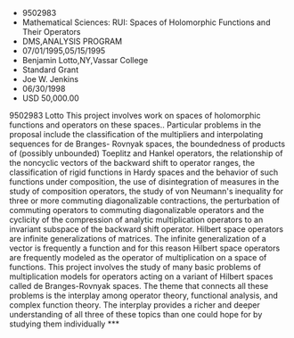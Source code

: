 
* 9502983
* Mathematical Sciences: RUI: Spaces of Holomorphic Functions and Their Operators
* DMS,ANALYSIS PROGRAM
* 07/01/1995,05/15/1995
* Benjamin Lotto,NY,Vassar College
* Standard Grant
* Joe W. Jenkins
* 06/30/1998
* USD 50,000.00

9502983 Lotto This project involves work on spaces of holomorphic functions and
operators on these spaces.. Particular problems in the proposal include the
classification of the multipliers and interpolating sequences for de Branges-
Rovnyak spaces, the boundedness of products of (possibly unbounded) Toeplitz and
Hankel operators, the relationship of the noncyclic vectors of the backward
shift to operator ranges, the classification of rigid functions in Hardy spaces
and the behavior of such functions under composition, the use of disintegration
of measures in the study of composition operators, the study of von Neumann's
inequality for three or more commuting diagonalizable contractions, the
perturbation of commuting operators to commuting diagonalizable operators and
the cyclicity of the compression of analytic multiplication operators to an
invariant subspace of the backward shift operator. Hilbert space operators are
infinite generalizations of matrices. The infinite generalization of a vector is
frequently a function and for this reason Hilbert space operators are frequently
modeled as the operator of multiplication on a space of functions. This project
involves the study of many basic problems of multiplication models for operators
acting on a variant of Hilbert spaces called de Branges-Rovnyak spaces. The
theme that connects all these problems is the interplay among operator theory,
functional analysis, and complex function theory. The interplay provides a
richer and deeper understanding of all three of these topics than one could hope
for by studying them individually ***
